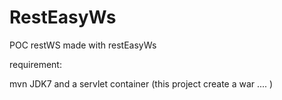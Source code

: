 # RestEasyWs
POC restWS made with restEasyWs

requirement:

mvn
JDK7
and a servlet container (this project create a war .... )
